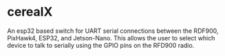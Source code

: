 # cerealX
An esp32 based switch for UART serial connections between the RDF900, PixHawk4, ESP32, and Jetson-Nano. This allows the user to select which device to talk to serially using the GPIO pins on the RFD900 radio. 
